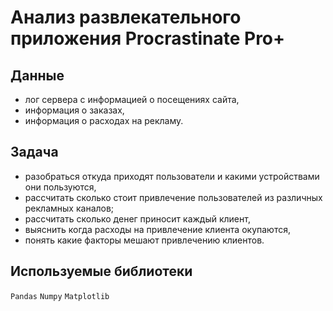 # Анализ развлекательного приложения Procrastinate Pro+

## Данные
 - лог сервера с информацией о посещениях сайта,
 - информация о заказах,
 - информация о расходах на рекламу.

## Задача
 - разобраться откуда приходят пользователи и какими устройствами они пользуются,
 - рассчитать сколько стоит привлечение пользователей из различных рекламных каналов;
 - рассчитать сколько денег приносит каждый клиент,
 - выяснить когда расходы на привлечение клиента окупаются,
 - понять какие факторы мешают привлечению клиентов.

## Используемые библиотеки
`Pandas` `Numpy` `Matplotlib`
